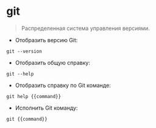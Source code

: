 # git

> Распределенная система управления версиями.

- Отобразить версию Git:

`git --version`

- Отобразить общую справку:

`git --help`

- Отобразить справку по Git команде:

`git help {{command}}`

- Исполнить Git команду:

`git {{command}}`
